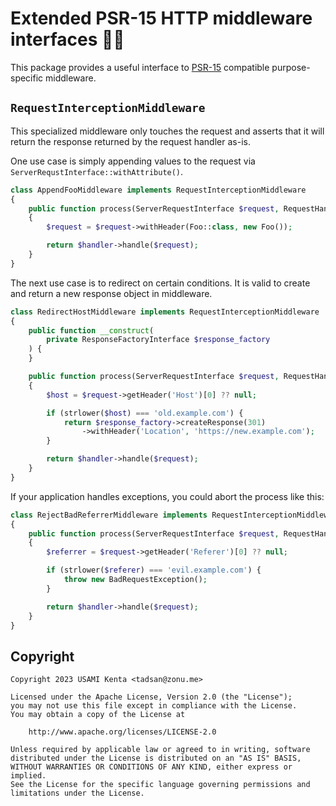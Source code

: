 # Extended PSR-15 HTTP middleware interfaces 🏃‍♀️

This package provides a useful interface to [PSR-15] compatible purpose-specific middleware.

## `RequestInterceptionMiddleware`

This specialized middleware only touches the request and asserts that it will return the response returned by the request handler as-is.

One use case is simply appending values to the request via `ServerRequstInterface::withAttribute()`.

```php
class AppendFooMiddleware implements RequestInterceptionMiddleware
{
    public function process(ServerRequestInterface $request, RequestHandlerInterface $handler): ResponseInterface
    {
        $request = $request->withHeader(Foo::class, new Foo());

        return $handler->handle($request);
    }
}
```

The next use case is to redirect on certain conditions. It is valid to create and return a new response object in middleware.

```php
class RedirectHostMiddleware implements RequestInterceptionMiddleware
{
    public function __construct(
        private ResponseFactoryInterface $response_factory
    ) {
    }

    public function process(ServerRequestInterface $request, RequestHandlerInterface $handler): ResponseInterface
    {
        $host = $request->getHeader('Host')[0] ?? null;

        if (strlower($host) === 'old.example.com') {
            return $response_factory->createResponse(301)
                ->withHeader('Location', 'https://new.example.com');
        }

        return $handler->handle($request);
    }
}
```

If your application handles exceptions, you could abort the process like this:

```php
class RejectBadReferrerMiddleware implements RequestInterceptionMiddleware
{
    public function process(ServerRequestInterface $request, RequestHandlerInterface $handler): ResponseInterface
    {
        $referrer = $request->getHeader('Referer')[0] ?? null;

        if (strlower($referer) === 'evil.example.com') {
            throw new BadRequestException();
        }

        return $handler->handle($request);
    }
}
```

## Copyright

```
Copyright 2023 USAMI Kenta <tadsan@zonu.me>

Licensed under the Apache License, Version 2.0 (the "License");
you may not use this file except in compliance with the License.
You may obtain a copy of the License at

    http://www.apache.org/licenses/LICENSE-2.0

Unless required by applicable law or agreed to in writing, software
distributed under the License is distributed on an "AS IS" BASIS,
WITHOUT WARRANTIES OR CONDITIONS OF ANY KIND, either express or implied.
See the License for the specific language governing permissions and
limitations under the License.
```

[PSR-15]: https://www.php-fig.org/psr/psr-15/
